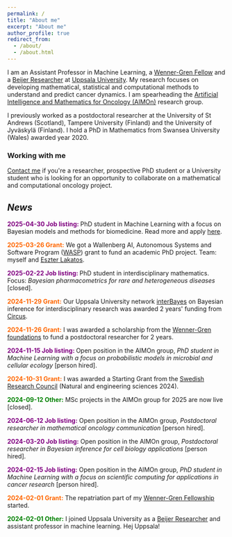 ```yaml
---
permalink: /
title: "About me"
excerpt: "About me"
author_profile: true
redirect_from: 
  - /about/
  - /about.html
---
```


<p>
I am an Assistant Professor in Machine Learning, a 
<a href="https://www.swgc.org/">Wenner-Gren Fellow</a> and a  
<a href="https://beijerstiftelsen.se/en/partners/the-beijer-laboratory-ai-research">Beijer Researcher</a> at 
<a href="https://www.uu.se/en">Uppsala University</a>. 
My research focuses on developing mathematical, statistical and computational methods to understand and predict cancer dynamics. 
I am spearheading the 
<a href="https://sarahamis.github.io/group/">Artificial Intelligence and Mathematics for Oncology (AIMOn)</a> 
research group. 
</p>

<p>
I previously worked as a postdoctoral researcher at the University of St Andrews (Scotland), Tampere University (Finland) and the University of Jyväskylä (Finland). I hold a PhD in Mathematics from Swansea University (Wales) awarded year 2020.
</p>

### Working with me

<a href="https://sarahamis.github.io/contact/">Contact me</a> 
if you're a researcher, prospective PhD student or a University student who is looking for an opportunity to collaborate on a mathematical and computational oncology project. 

## *News*

<p>
<span style="color: #800080;"><b>2025-04-30 Job listing: </b></span> PhD student in Machine Learning with a focus on Bayesian models and methods for biomedicine. 
Read more and apply <a href="https://www.uu.se/en/about-uu/join-us/jobs-and-vacancies/job-details?query=821408">here</a>.
</p>

<p>
<span style="color: #ff6600;"><b>2025-03-26 Grant:</b></span>  We got a Wallenberg AI, Autonomous Systems and Software Program (<a href="https://wasp-sweden.org/">WASP</a>) grant to fund an academic PhD project. Team: myself and <a href="https://research.chalmers.se/en/person/eszterl">Eszter Lakatos</a>. 
</p>

<p>
<span style="color: #800080;"><b>2025-02-22 Job listing: </b></span> PhD student in interdisciplinary mathematics. Focus: <i> Bayesian pharmacometrics for rare and heterogeneous diseases</i> [closed].
</p>

<p>
<span style="color: #ff6600;"><b>2024-11-29 Grant:</b></span>  Our Uppsala University network <a href="https://interbayes.github.io/">interBayes</a> on Bayesian inference for interdisciplinary research was awarded 2 years' funding from <a href="https://www.uu.se/centrum/circus">Circus</a>.
</p>

<p>
<span style="color: #ff6600;"><b>2024-11-26 Grant:</b></span>  I was awarded a scholarship from the <a href="https://www.swgc.org/">Wenner-Gren foundations</a> to fund a postdoctoral researcher for 2 years. 
</p>
  
<p>
<span style="color: #800080;"><b>2024-11-15 Job listing: </b></span> Open position in the AIMOn group, <i>PhD student in Machine Learning with a focus on probabilistic models in microbial and cellular ecology</i> [person hired].
</p>

<p>
<span style="color: #ff6600;"><b>2024-10-31 Grant:</b></span> I was awarded a Starting Grant from the <a href="https://www.vr.se/english.html">Swedish Research Council</a> (Natural and engineering sciences 2024). 
</p>

<p>
<span style="color: #008000;"><b>2024-09-12 Other:</b></span> MSc projects in the AIMOn group for 2025 are now live [closed].
</p>

<p>
<span style="color: #800080;"><b>2024-06-12 Job listing:</b></span> Open position in the AIMOn group, <i>Postdoctoral researcher in mathematical oncology communication</i>  [person hired].
</p>

<p>
<span style="color: #800080;"><b>2024-03-20 Job listing:</b></span> Open position in the AIMOn group, <i>Postdoctoral researcher in Bayesian inference for cell biology applications</i>  [person hired].
</p>

<p>
<span style="color: #800080"><b>2024-02-15 Job listing:</b></span> Open position in the AIMOn group, <i>PhD student in Machine Learning with a focus on scientific computing for applications in cancer research</i>  [person hired].
</p>

<p>
<span style="color: #ff6600;"><b>2024-02-01 Grant:</b></span> The repatriation part of my <a href="https://www.swgc.org/">Wenner-Gren Fellowship</a> started. 
</p>

<p>
<span style="color: #008000;"><b>2024-02-01 Other:</b></span> I joined Uppsala University as a <a href="https://www.beijerstiftelsen.se/en/partners/the-beijer-laboratory-researchers">Beijer Researcher</a> and assistant professor in machine learning. Hej Uppsala!
</p>



 
